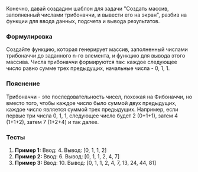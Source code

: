 Конечно, давай создадим шаблон для задачи "Создать массив, заполненный числами трибоначчи, и вывести его на экран", разбив на функции для ввода данных, подсчета и вывода результатов.

### Формулировка

Создайте функцию, которая генерирует массив, заполненный числами трибоначчи до заданного n-го элемента, и функцию для вывода этого массива. Числа трибоначчи формируются так: каждое следующее число равно сумме трех предыдущих, начальные числа - 0, 1, 1.

### Пояснение

Трибоначчи - это последовательность чисел, похожая на Фибоначчи, но вместо того, чтобы каждое число было суммой двух предыдущих, каждое число является суммой трех предыдущих. Например, если первые три числа 0, 1, 1, следующее число будет 2 (0+1+1), затем 4 (1+1+2), затем 7 (1+2+4) и так далее.

### Тесты

1. **Пример 1:** Ввод: 4. Вывод: [0, 1, 1, 2]
2. **Пример 2:** Ввод: 6. Вывод: [0, 1, 1, 2, 4, 7]
3. **Пример 3:** Ввод: 10. Вывод: [0, 1, 1, 2, 4, 7, 13, 24, 44, 81]

